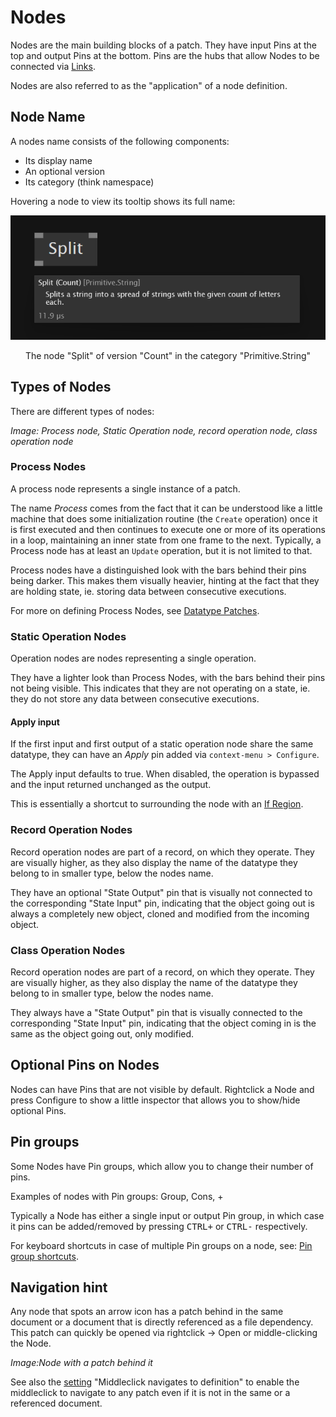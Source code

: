 # Nodes

Nodes are the main building blocks of a patch. They have input Pins at the top and output Pins at the bottom. Pins are the hubs that allow Nodes to be connected via [Links](links.md). 

Nodes are also referred to as the "application" of a node definition.

## Node Name
A nodes name consists of the following components: 
- Its display name
- An optional version
- Its category (think namespace)

Hovering a node to view its tooltip shows its full name:

![](../../images/language/nodename.png)
<center>The node "Split" of version "Count" in the category "Primitive.String"</center>

## Types of Nodes
There are different types of nodes:

*Image: Process node, Static Operation node, record operation node, class operation node*

### Process Nodes
A process node represents a single instance of a patch. 

The name _Process_ comes from the fact that it can be understood like a little machine that does some initialization routine (the `Create` operation) once it is first executed and then continues to execute one or more of its operations in a loop, maintaining an inner state from one frame to the next. Typically, a Process node has at least an `Update` operation, but it is not limited to that. 

Process nodes have a distinguished look with the bars behind their pins being darker. This makes them visually heavier, hinting at the fact that they are holding state, ie. storing data between consecutive executions.

For more on defining Process Nodes, see [Datatype Patches](patches.md).

### Static Operation Nodes
Operation nodes are nodes representing a single operation.

They have a lighter look than Process Nodes, with the bars behind their pins not being visible. This indicates that they are not operating on a state, ie. they do not store any data between consecutive executions.

#### Apply input
If the first input and first output of a static operation node share the same datatype, they can have an _Apply_ pin added via `context-menu > Configure`. 

The Apply input defaults to true. When disabled, the operation is bypassed and the input returned unchanged as the output.

This is essentially a shortcut to surrounding the node with an [If Region](conditions.md#the-if-region).

### Record Operation Nodes

Record operation nodes are part of a record, on which they operate. They are visually higher, as they also display the name of the datatype they belong to in smaller type, below the nodes name. 

They have an optional "State Output" pin that is visually not connected to the corresponding "State Input" pin, indicating that the object going out is always a completely new object, cloned and modified from the incoming object.  

### Class Operation Nodes

Record operation nodes are part of a record, on which they operate. They are visually higher, as they also display the name of the datatype they belong to in smaller type, below the nodes name.

They always have a "State Output" pin that is visually connected to the corresponding "State Input" pin, indicating that the object coming in is the same as the object going out, only modified. 


## Optional Pins on Nodes

Nodes can have Pins that are not visible by default. Rightclick a Node and press Configure to show a little inspector that allows you to show/hide optional Pins.

## Pin groups

Some Nodes have Pin groups, which allow you to change their number of pins. 

Examples of nodes with Pin groups:
Group, Cons, +

Typically a Node has either a single input or output Pin group, in which case it pins can be added/removed by pressing <span class="keyseq"><kbd>CTRL</kbd><kbd>+</kbd></span> or <span class="keyseq"><kbd>CTRL</kbd><kbd>-</kbd></span> respectively.

For keyboard shortcuts in case of multiple Pin groups on a node, see:  [Pin group shortcuts](../hde/keyboard-shortcuts.md#pin-groups).


## Navigation hint

Any node that spots an arrow icon has a patch behind in the same document or a document that is directly referenced as a file dependency. This patch can quickly be opened via rightclick -> Open or middle-clicking the Node. 

*Image:Node with a patch behind it*

See also the [setting](../hde/settings.md) "Middleclick navigates to definition" to enable the middleclick to navigate to any patch even if it is not in the same or a referenced document. 